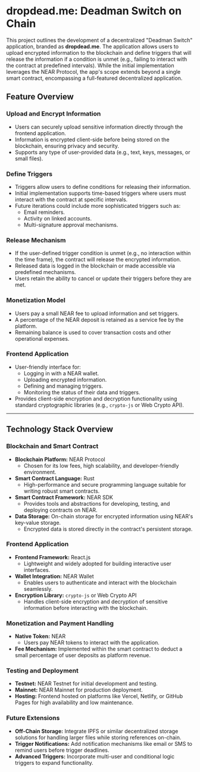 # dropdead.me: Deadman Switch on Chain

This project outlines the development of a decentralized "Deadman Switch" application, branded as **dropdead.me**. The application allows users to upload encrypted information to the blockchain and define triggers that will release the information if a condition is unmet (e.g., failing to interact with the contract at predefined intervals). While the initial implementation leverages the NEAR Protocol, the app's scope extends beyond a single smart contract, encompassing a full-featured decentralized application.

## Feature Overview

### Upload and Encrypt Information
- Users can securely upload sensitive information directly through the frontend application.
- Information is encrypted client-side before being stored on the blockchain, ensuring privacy and security.
- Supports any type of user-provided data (e.g., text, keys, messages, or small files).

### Define Triggers
- Triggers allow users to define conditions for releasing their information.
- Initial implementation supports time-based triggers where users must interact with the contract at specific intervals.
- Future iterations could include more sophisticated triggers such as:
  - Email reminders.
  - Activity on linked accounts.
  - Multi-signature approval mechanisms.

### Release Mechanism
- If the user-defined trigger condition is unmet (e.g., no interaction within the time frame), the contract will release the encrypted information.
- Released data is logged in the blockchain or made accessible via predefined mechanisms.
- Users retain the ability to cancel or update their triggers before they are met.

### Monetization Model
- Users pay a small NEAR fee to upload information and set triggers.
- A percentage of the NEAR deposit is retained as a service fee by the platform.
- Remaining balance is used to cover transaction costs and other operational expenses.

### Frontend Application
- User-friendly interface for:
  - Logging in with a NEAR wallet.
  - Uploading encrypted information.
  - Defining and managing triggers.
  - Monitoring the status of their data and triggers.
- Provides client-side encryption and decryption functionality using standard cryptographic libraries (e.g., `crypto-js` or Web Crypto API).

---

## Technology Stack Overview

### Blockchain and Smart Contract
- **Blockchain Platform:** NEAR Protocol
  - Chosen for its low fees, high scalability, and developer-friendly environment.
- **Smart Contract Language:** Rust
  - High-performance and secure programming language suitable for writing robust smart contracts.
- **Smart Contract Framework:** NEAR SDK
  - Provides tools and abstractions for developing, testing, and deploying contracts on NEAR.
- **Data Storage:** On-chain storage for encrypted information using NEAR's key-value storage.
  - Encrypted data is stored directly in the contract's persistent storage.

### Frontend Application
- **Frontend Framework:** React.js
  - Lightweight and widely adopted for building interactive user interfaces.
- **Wallet Integration:** NEAR Wallet
  - Enables users to authenticate and interact with the blockchain seamlessly.
- **Encryption Library:** `crypto-js` or Web Crypto API
  - Handles client-side encryption and decryption of sensitive information before interacting with the blockchain.

### Monetization and Payment Handling
- **Native Token:** NEAR
  - Users pay NEAR tokens to interact with the application.
- **Fee Mechanism:** Implemented within the smart contract to deduct a small percentage of user deposits as platform revenue.

### Testing and Deployment
- **Testnet:** NEAR Testnet for initial development and testing.
- **Mainnet:** NEAR Mainnet for production deployment.
- **Hosting:** Frontend hosted on platforms like Vercel, Netlify, or GitHub Pages for high availability and low maintenance.

### Future Extensions
- **Off-Chain Storage:** Integrate IPFS or similar decentralized storage solutions for handling larger files while storing references on-chain.
- **Trigger Notifications:** Add notification mechanisms like email or SMS to remind users before trigger deadlines.
- **Advanced Triggers:** Incorporate multi-user and conditional logic triggers to expand functionality.
